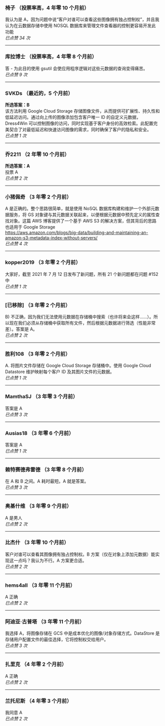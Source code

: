 ### 椅子 （投票率高，4 年零 10 个月前）  
  我认为是 A，因为问题中说“客户对谁可以查看这些图像拥有独占控制权”，并且我认为在云数据存储中使用 NOSQL 数据库来管理文件查看器的控制更容易开发此功能  
  *已点赞 34 次*
  
  ---
  
  ### 库拉博士 （投票率高，4 年零 8 个月前）    
  答 - 为此目的使用 gsutil 会使应用程序逻辑对这些元数据的查询变得痛苦。  
  *已点赞 9 次*
  
  ---
  
  ### SVKDs （最近的，5 个月前）  
  **所选答案：B**    
  该方法利用 Google Cloud Storage 存储图像文件，从而提供可扩展性、持久性和低延迟访问。通过向上传的图像添加包含客户唯一 ID 的自定义元数据，Dress4Win 可以控制图像的访问，同时实现基于客户身份的高效检索。此配置完美契合了对最低延迟和快速访问图像的需求，同时确保了客户的隐私和安全。  
  *已点赞 1 次*
  
  ---
  
  ### 乔2211 （2 年零 10 个月前）  
  **所选答案：A**    
  投票 A  
  *已点赞 2 次*
  
  ---
  
  ### 小猪佩奇 （3 年零 2 个月前）    
  A 是正确的。整个思路很简单，就是使用 NoSQL 数据库构建和维护一个外部元数据服务，将 GS 对象键与其元数据关联起来，以便根据元数据中预先定义的属性查找对象。这篇 AWS 博客提供了一个基于 AWS S3 的解决方案，但其背后的思路也适用于 Google Storage    
  https://aws.amazon.com/blogs/big-data/building-and-maintaining-an-amazon-s3-metadata-index-without-servers/  
  *已点赞 4 次*
  
  ---
  
  ### kopper2019 （3 年零 2 个月前）    
  大家好，截至 2021 年 7 月 12 日发布了新问题，所有 21 个新问题都在问题 #152 中  
  *已点赞 1 次*
  
  ---
  
  ### [已移除] （3 年零 2 个月前）    
  B) 不正确，因为我们无法使用元数据在存储桶中搜索（也许将来会这样……）。所以现在我们必须从存储桶中获取所有文件，然后根据元数据进行筛选（性能非常差）。答案是 A。  
  *已点赞 2 次*
  
  ---
  
  ### 胜利108 （3 年零 2 个月前）    
  A. 将图片文件存储在 Google Cloud Storage 存储桶中。使用 Google Cloud Datastore 维护映射每个客户 ID 及其图片文件的元数据。  
  *已点赞 1 次*
  
  ---
  
  ### MamthaSJ （3 年零 3 个月前）    
  答案是 A  
  *已点赞 3 次*
  
  ---
  
  ### Ausias18 （3 年零 6 个月前）    
  答案是 A  
  *已点赞 1 次*
  
  ---
  
  ### 赖特赛德弗雷德 （3 年零 8 个月前）    
  在 A 和 B 之间。A 耗时最短。A 就是答案。  
  *已点赞 3 次*
  
  ---
  
  ### 奥基什维 （3 年零 9 个月前）    
  A 是男人  
  *已点赞 2 次*
  
  ---
  
  ### 比杰什 （3 年零 10 个月前）    
  客户对谁可以查看其图像拥有独占控制权。B 方案（仅在对象上添加元数据）能实现这一点吗？我认为不行。A 方案更合适。  
  *已点赞 2 次*
  
  ---
  
  ### hems4all （3 年零 11 个月前）    
  A 正确  
  *已点赞 2 次*
  
  ---
  
  ### 阿迪亚·古普塔 （3 年零 11 个月前）    
  我选择 A，将图像存储在 GCS 中是成本优化的图像/对象存储方式。DataStore 是存储用户配置文件的最佳选择，它将控制权交给用户。  
  *已点赞 3 次*
  
  ---
  
  ### 扎里克 （4 年零 2 个月前）    
  A 正确  
  *已点赞 2 次*
  
  ---
  
  ### 兰托尼斯 （4 年零 3 个月前）    
  我同意 A  
  *已点赞 2 次*
  